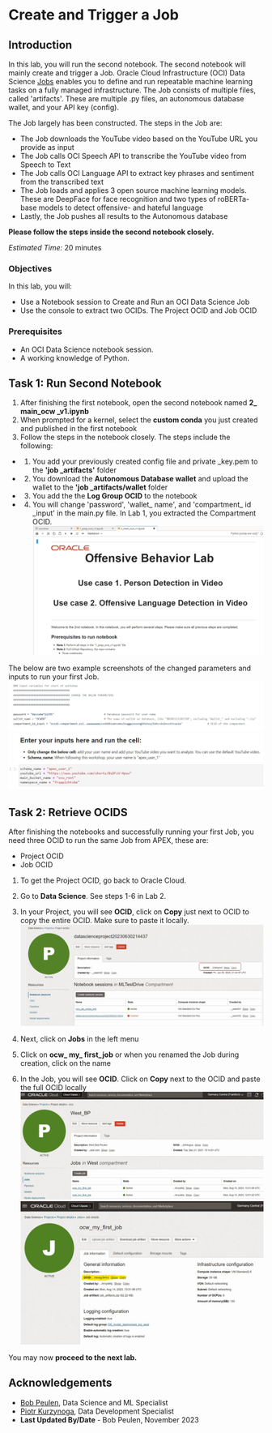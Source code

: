 # Create and Trigger a Job

## Introduction

In this lab, you will run the second notebook. The second notebook will mainly create and trigger a Job. Oracle Cloud Infrastructure (OCI) Data Science [Jobs](https://docs.oracle.com/en-us/iaas/data-science/using/jobs-about.htm) enables you to define and run repeatable machine learning tasks on a fully managed infrastructure. The Job consists of multiple files, called 'artifacts'. These are multiple .py files, an autonomous database wallet, and your API key (config). 

The Job largely  has been constructed. The steps in the Job are:
- The Job downloads the YouTube video based on the YouTube URL you provide as input
- The Job calls OCI Speech API to transcribe the YouTube video from Speech to Text
- The Job calls OCI Language API to extract key phrases and sentiment from the transcribed text
- The Job loads and applies 3 open source machine learning models. These are DeepFace for face recognition and two types of roBERTa-base models to detect offensive- and hateful language
- Lastly, the Job pushes all results to the Autonomous database

**Please follow the steps inside the second notebook closely.**

*Estimated Time:* 20 minutes

### Objectives

In this lab, you will:
* Use a Notebook session to Create and Run an OCI Data Science Job
* Use the console to extract two OCIDs. The Project OCID and Job OCID

### Prerequisites

* An OCI Data Science notebook session.
* A working knowledge of Python.


## Task 1: Run Second Notebook

1.	After finishing the first notebook, open the second notebook named **2_ main_ocw _v1.ipynb**
2.	When prompted for a kernel, select the **custom conda** you just created and published in the first notebook
3.	Follow the steps in the notebook closely. The steps include the following:
* 1. You add your previously created config file and private _key.pem to the **'job _artifacts'** folder
* 2. You download the **Autonomous Database wallet** and upload the wallet to the **'job _artifacts/wallet** folder
* 3. You add the the **Log Group OCID** to the notebook
* 4. You will change 'password', 'wallet_ name', and 'compartment_ id _input' in the main.py file. In Lab 1, you extracted the Compartment OCID.
  ![lab_3_img_1](images/lab_3_img_1.JPG)

The below are two example screenshots of the changed parameters and inputs to run your first Job.
    ![lab_3_img_4](images/lab_3_img_4.JPG)
    ![lab_3_img_5](images/lab_3_img_5.JPG) 

## Task 2: Retrieve OCIDS

After finishing the notebooks and successfully running your first Job, you need three OCID to run the same Job from APEX, these are:
* Project OCID
* Job OCID

1. To get the Project OCID, go back to Oracle Cloud. 
2. Go to **Data Science**. See steps 1-6 in Lab 2.
3. In your Project, you will see **OCID**, click on **Copy** just next to OCID to copy the entire OCID. Make sure to paste it locally.
  ![lab_3_img_3](images/lab_3_img_2.JPG)

4. Next, click on **Jobs** in the left menu
5. Click on **ocw_ my_ first_job** or when you renamed the Job during creation, click on the name
6. In the Job, you will see **OCID**. Click on **Copy** next to the OCID and paste the full OCID locally
  ![lab_3_img_3](images/lab_3_img_3.JPG)
  ![lab_3_img_6](images/lab_3_img_6.JPG)

You may now **proceed to the next lab.**

## Acknowledgements
* [Bob Peulen](https://www.linkedin.com/in/bobpeulen/), Data Science and ML Specialist
* [Piotr Kurzynoga](https://www.linkedin.com/in/piotr-kurzynoga/), Data Development Specialist
* **Last Updated By/Date** - Bob Peulen, November 2023
